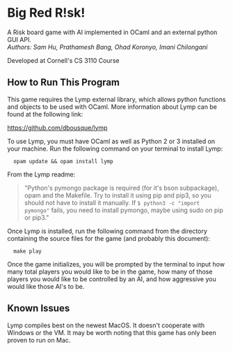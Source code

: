 # Big Red R!sk!
A Risk board game with AI implemented in OCaml and an external python GUI API.  
*Authors: Sam Hu, Prathamesh Bang, Ohad Koronyo, Imani Chilongani*

Developed at Cornell's CS 3110 Course

How to Run This Program
--------------------------------------------------------------------------------
This game requires the Lymp external library, which allows python functions and
objects to be used with OCaml. More information about Lymp can be found at the
following link:

  https://github.com/dbousque/lymp

To use Lymp, you must have OCaml as well as Python 2 or 3 installed on your 
machine. Run the following command on your terminal to install Lymp:
```
  opam update && opam install lymp
```
From the Lymp readme:
>"Python's pymongo package is required (for it's bson subpackage), opam and the
>Makefile. Try to install it using pip and pip3, so you should not have to install
>it manually. If ```$ python3 -c "import pymongo"``` fails, you need to install
>pymongo, maybe using sudo on pip or pip3."

Once Lymp is installed, run the following command from the directory containing
the source files for the game (and probably this document):
```
  make play
```
Once the game initializes, you will be prompted by the terminal to input how
many total players you would like to be in the game, how many of those
players you would like to be controlled by an AI, and how aggressive you would
like those AI's to be.

Known Issues
--------------------------------------------------------------------------------
Lymp compiles best on the newest MacOS. It doesn't cooperate with Windows or the
VM. It may be worth noting that this game has only been proven to run on Mac.
